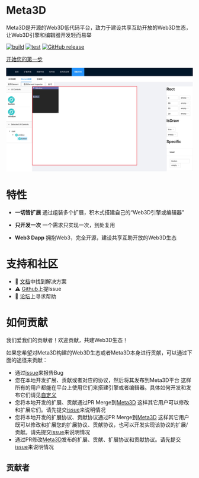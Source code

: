 # Meta3D

Meta3D是开源的Web3D低代码平台，致力于建设共享互助开放的Web3D生态，让Web3D引擎和编辑器开发轻而易举

[![build](https://github.com/Wonder-Technology/Meta3D/workflows/CI/badge.svg)](https://github.com/Wonder-Technology/Meta3D/actions) [![test](https://codecov.io/github/Wonder-Technology/Meta3D/coverage.svg?branch=master)](https://codecov.io/github/Wonder-Technology/Meta3D?branch=master) [![GitHub release](https://img.shields.io/github/release/Wonder-Technology/Meta3D.svg)](https://github.com/Wonder-Technology/Meta3D/releases)

[开始您的第一步](TODO)

![index](./doc/files/index.png)

# 特性

- **一切皆扩展**
通过组装多个扩展，积木式搭建自己的“Web3D引擎或编辑器”
- **只开发一次**
一个需求只实现一次，到处复用

- **Web3 Dapp**
拥抱Web3，完全开源，建设共享互助开放的Web3D生态

# 支持和社区

- 📄 [文档](TODO)中找到解决方案
- ⚠️ [Github](https://github.com/Meta3D-Technology/Meta3D/issues)上提Issue
- 👾 [论坛](https://github.com/Meta3D-Technology/Meta3D/discussions)上寻求帮助
<!-- - 💡 [案例]()作为学习资料 -->
 
# 如何贡献

我们爱我们的贡献者！欢迎贡献，共建Web3D生态！

如果您希望对Meta3D构建的Web3D生态或者Meta3D本身进行贡献，可以通过下面的途径来贡献：


- 通过[issue](https://github.com/Meta3D-Technology/Meta3D/issues)来报告Bug
- 您在本地开发扩展、贡献或者对应的协议，然后将其发布到Meta3D平台
这样所有的用户都能在平台上使用它们来搭建引擎或者编辑器。具体如何开发和发布它们请见[自定义](开发和发布扩展协议)
- 您将本地开发的扩展、贡献通过PR Merge到[Meta3D](https://github.com/Meta3D-Technology/Meta3D)
这样其它用户可以修改和扩展它们。请先提交[issue](https://github.com/Meta3D-Technology/Meta3D/issues)来说明情况
- 您将本地开发的扩展协议、贡献协议通过PR Merge到[Meta3D](https://github.com/Meta3D-Technology/Meta3D)
这样其它用户既可以修改和扩展您的扩展协议、贡献协议，也可以开发实现该协议的扩展/贡献。请先提交[issue](https://github.com/Meta3D-Technology/Meta3D/issues)来说明情况
- 通过PR修改[Meta3D](https://github.com/Meta3D-Technology/Meta3D)发布的扩展、贡献、扩展协议和贡献协议。请先提交[issue](https://github.com/Meta3D-Technology/Meta3D/issues)来说明情况

## 贡献者

<!-- TODO
refer to [README.MD 中生成贡献者名单](https://www.jianshu.com/p/495bb77eb672) -->

